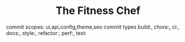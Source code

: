 <h1 align="center">The Fitness Chef</h1>

commit scopes: ui,api,config,theme,seo
commit types build:, chore:, ci:, docs:, style:, refactor:, perf:, test:
